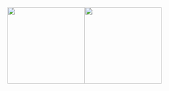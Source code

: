 
<table>
  <img height="180em" src="https://github-readme-stats.vercel.app/api?username=iliekrishna&show_icons=true&theme=tokyonight&include_all_commits=true&count_private=true"/>
    <img height="180em" src="https://github-readme-stats.vercel.app/api/top-langs/?username=iliekrishna&layout=compact&langs_count=16&theme=tokyonight"/>
</table><br/>
